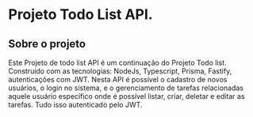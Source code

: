 # Projeto Todo List API.

## Sobre o projeto

Este Projeto de todo list API é um continuação do Projeto Todo list. Construído com as tecnologias: NodeJs, Typescript, Prisma, Fastify, autenticações com JWT. Nesta API é possível o cadastro de novos usuários, o login no sistema, e o gerenciamento de tarefas relacionadas aquele usuário específico onde é possível listar, criar, deletar e editar as tarefas. Tudo isso autenticado pelo JWT.
